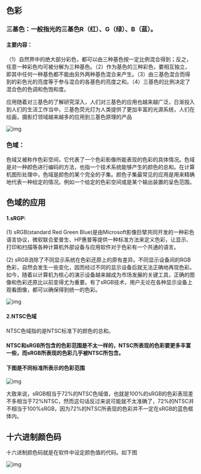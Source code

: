 ##  色彩

###  三基色：一般指光的三基色R（红）、G（绿）、B（蓝）。

#### 主要内容：

（1）自然界中的绝大部分彩色，都可以由三种基色按一定比例混合得到；反之，任意一种彩色均可被分解为三种基色。（2）作为基色的三种彩色，要相互独立，即其中任何一种基色都不能由另外两种基色混合来产生。（3）由三基色混合而得到的彩色光的亮度等于参与混合的各基色的亮度之和。（4）三基色的比例决定了混合色的色调和色饱和度。

应用随着对三基色的了解研究深入，人们对三基色的应用也越来越广泛，日渐投入到人们的生活工作当中，三基色荧光灯为人类提供了更加丰富的光源系统，人们在绘画，摄影灯领域越来越多的应用到三基色原理的产品

![img](https://gss0.bdstatic.com/94o3dSag_xI4khGkpoWK1HF6hhy/baike/c0%3Dbaike80%2C5%2C5%2C80%2C26/sign=53f5fdb63912b31bd361c57be7715d1f/0df431adcbef76096b4ef86e2edda3cc7dd99efd.jpg)



###  色域：

色域又被称作色彩空间，它代表了一个色彩影像所能表现的色彩的具体情况。色域是对一种颜色进行编码的方法，也指一个技术系统能够产生的颜色的总和。在计算机图形处理中，色域是颜色的某个完全的子集。颜色子集最常见的应用是用来精确地代表一种给定的情况。例如一个给定的色彩空间或是某个输出装置的呈色范围。

##  色域的应用

####  1.sRGP: 

 (1) sRGB(standard Red Green Blue)是由Microsoft影像巨擘共同开发的一种彩色语言协议，微软联合爱普生、HP惠普等提供一种标准方法来定义色彩，让显示、打印和扫描等各种计算机外部设备与应用软件对于色彩有一个共通的语言。

(2) sRGB消除了不同显示系统在色彩还原上的原有差异。不同显示设备间的RGB色彩，自然会发生一些变化，因而经过不同的显示设备后就无法正确地再现色彩。如今，随着以计算机为核心的演示设备越来越成为市场发展的关键工具，正确的图像和色彩还原比以前变得尤为重要。有了sRGB技术，用户无论在各种显示设备上观看图像，都可以确保得到统一的色彩。

![img](https://gss2.bdstatic.com/-fo3dSag_xI4khGkpoWK1HF6hhy/baike/c0%3Dbaike150%2C5%2C5%2C150%2C50/sign=17544b47b31bb0519b29bb7a5713b1d1/f603918fa0ec08faef1e54c259ee3d6d55fbdabd.jpg)

####  2.NTSC色域

NTSC色域指的是NTSC标准下的颜色的总和。

####  NTSC和sRGB所包含的色彩范围是不太一样的，NTSC所表现的色彩要更多丰富一些，而sRGB所表现的色彩几乎被NTSC所包含。

####  下图是不同标准所表示的色彩范围

![img](https://wx4.sinaimg.cn/mw690/006K3VXegy1fw91jz84j2j30go0c3whb.jpg)



大致来说，sRGB相当于72%的NTSC色域值，也就是100%的sRGB的色彩表现差不多相当于72%NTSC，然而这句话反过来说可能就不太准确了，72%的NTSC并不相当于100%sRGB，因为72%的NTSC所表现的色彩并不一定在sRGB的蓝色框体内。

##  十六进制颜色码

十六进制颜色码就是在软件中设定颜色值的代码。如下图

![img](https://gss0.bdstatic.com/94o3dSag_xI4khGkpoWK1HF6hhy/baike/c0%3Dbaike150%2C5%2C5%2C150%2C50/sign=7bcbda10f8198618554ae7d62b844516/a1ec08fa513d2697913e572c55fbb2fb4216d8d6.jpg)

